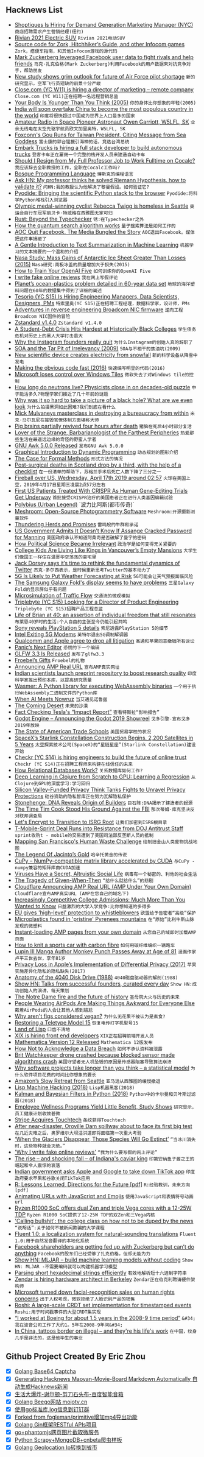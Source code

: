 ## Hacknews List


- [Shoptiques Is Hiring for Demand Generation Marketing Manager (NYC)](https://www.shoptiques.com/careers/jobs?id=demand-generation-marketing-manager)  `商店招聘需求产生营销经理(纽约)`
- [Rivian 2021 Electric SUV](https://www.motortrend.com/news/2021-rivian-r1s-ev-electric-suv-first-look-review/)  `Rivian 2021电动SUV`
- [Source code for Zork, Hitchhiker’s Guide, and other Infocom games](https://github.com/historicalsource?tab=repositories)  `Zork，搭便车指南，和其他Infocom游戏的源代码`
- [Mark Zuckerberg leveraged Facebook user data to fight rivals and help friends](https://www.nbcnews.com/tech/social-media/mark-zuckerberg-leveraged-facebook-user-data-fight-rivals-help-friends-n994706)  `马克·扎克伯格(Mark Zuckerberg)利用Facebook的用户数据来对抗竞争对手，帮助朋友`
- [New study shows grim outlook for future of Air Force pilot shortage](https://federalnewsnetwork.com/dod-personnel-notebook/2019/04/new-study-shows-grim-outlook-for-future-of-air-force-pilot-shortage/)  `新的研究显示，空军飞行员短缺的前景十分严峻`
- [Close.com (YC W11) is hiring a director of marketing – remote company](https://jobs.lever.co/close.io/26a9072c-4ede-42b5-b2a6-43ac6742ccde?lever-origin=applied&amp;lever-source%5B%5D=HN)  `Close.com (YC W11)正在招聘一名远程营销总监`
- [Your Body Is Younger Than You Think (2005)](https://www.nytimes.com/2005/08/02/science/your-body-is-younger-than-you-think.html)  `你的身体比你想象的年轻(2005)`
- [India will soon overtake China to become the most populous country in the world](https://ourworldindata.org/india-will-soon-overtake-china-to-become-the-most-populous-country-in-the-world)  `印度将很快超过中国成为世界上人口最多的国家`
- [Amateur Radio in Space Pioneer Astronaut Owen Garriott, W5LFL, SK](http://www.arrl.org/news/amateur-radio-in-space-pioneer-astronaut-owen-garriott-w5lfl-sk)  `业余无线电在太空先驱宇航员欧文加里奥特，W5LFL, SK`
- [Foxconn&#39;s Gou Runs for Taiwan President, Citing Message from Sea Goddess](https://www.bloomberg.com/news/articles/2019-04-17/foxconn-s-gou-says-sea-goddess-backs-his-run-for-taiwan-leader)  `富士康的郭台铭援引海神的话，竞选台湾总统`
- [Embark Trucks is hiring a full stack developer to build autonomous trucks](https://jobs.lever.co/embark/f2a360b3-ada1-4c79-a220-0a8b267ed89d)  `登客卡车正在雇佣一个完整的栈开发人员来建造自动卡车`
- [Should I Resign from My Full Professor Job to Work Fulltime on Cocalc?](http://blog.sagemath.com/2019/04/12/should-i-resign-from-my-full-professor-job-to-work-fulltime-on-cocalc.html)  `我应该辞去全职教授的工作，全职在Cocalc工作吗?`
- [Bosque Programming Language](https://www.microsoft.com/en-us/research/project/bosque-programming-language/)  `博斯克的编程语言`
- [Ask HN: My professor thinks he solved Riemann Hypothesis. how to validate it?](item?id=19674932)  `问HN:我的教授认为他解决了黎曼假设。如何验证它?`
- [Pyodide: Bringing the scientific Python stack to the browser](https://hacks.mozilla.org/2019/04/pyodide-bringing-the-scientific-python-stack-to-the-browser/)  `Pyodide:将科学Python堆栈引入浏览器`
- [Olympic medal-winning cyclist Rebecca Twigg is homeless in Seattle](https://www.seattletimes.com/seattle-news/homeless/olympic-medal-winning-cyclist-rebecca-twigg-is-homeless-in-seattle/)  `奥运会自行车冠军丽贝卡·特威格在西雅图无家可归`
- [Rust: Beyond the Typechecker](https://blog.merigoux.ovh/en/2019/04/16/verifying-rust.html)  `锈:在Typechecker之外`
- [How the quantum search algorithm works](https://quantum.country/search/)  `量子搜索算法是如何工作的`
- [AOC Quit Facebook. The Media Bungled the Story](http://www.calnewport.com/blog/2019/04/17/aoc-quit-facebook-the-media-bungled-the-story/)  `AOC退出Facebook。媒体把这件事搞砸了`
- [A Gentle Introduction to Text Summarization in Machine Learning](https://blog.floydhub.com/gentle-introduction-to-text-summarization-in-machine-learning/)  `机器学习的文本摘要的一个温和的介绍`
- [Nasa Study: Mass Gains of Antarctic Ice Sheet Greater Than Losses (2015)](https://www.nasa.gov/feature/goddard/nasa-study-mass-gains-of-antarctic-ice-sheet-greater-than-losses/)  `Nasa研究:南极冰盖的质量增加大于损失(2015)`
- [How to Train Your OpenAI Five](https://openai.com/blog/how-to-train-your-openai-five/)  `如何训练你的OpenAI Five`
- [I write fake online reviews](https://www.bbc.com/news/uk-47952165)  `我在网上写假评论`
- [Planet’s ocean-plastics problem detailed in 60-year data set](https://www.nature.com/articles/d41586-019-01252-0)  `地球的海洋塑料问题在60年的数据集中得到了详细的阐述`
- [Tesorio (YC S15) Is Hiring Engineering Managers, Data Scientists, Designers, PMs](https://www.tesorio.com/careers/)  `特索里奥(YC S15)正在招聘工程经理，数据科学家，设计师，PMs`
- [Adventures in reverse engineering Broadcom NIC firmware](https://www.devever.net/~hl/ortega)  `逆向工程Broadcom NIC固件的冒险`
- [Zstandard v1.4.0](https://github.com/facebook/zstd/releases/tag/v1.4.0)  `Zstandard v1.4.0`
- [A Student-Debt Crisis Hits Hardest at Historically Black Colleges](https://www.wsj.com/articles/the-student-debt-crisis-hits-hardest-at-historically-black-colleges-11555511327)  `学生债务危机对历史上的黑人大学打击最大`
- [Why the Instagram founders really quit](https://www.theverge.com/interface/2019/4/17/18411363/why-instagram-founders-quit-hamburger-button-location-tracking)  `为什么Instagram的创始人真的辞职了`
- [SOA and the Tar Pit of Irrelevancy (2009)](http://nealford.com/memeagora/2009/04/22/soa_tarpit_irrelevancy.html)  `SOA与不相干的焦油坑(2009)`
- [New scientific device creates electricity from snowfall](https://newsroom.ucla.edu/releases/best-in-snow-new-scientific-device-creates-electricity-from-snowfall)  `新的科学设备从降雪中发电`
- [Making the obvious code fast (2016)](https://jackmott.github.io/programming/2016/07/22/making-obvious-fast.html)  `快速编写明显的代码(2016)`
- [Microsoft loses control over Windows Tiles](https://www.golem.de/news/subdomain-takeover-microsoft-loses-control-over-windows-tiles-1904-140717.html)  `微软失去了对Windows tile的控制`
- [How long do neutrons live? Physicists close in on decades-old puzzle](https://www.nature.com/articles/d41586-019-01203-9)  `中子能活多久?物理学家们接近了几十年前的谜题`
- [Why was it so hard to take a picture of a black hole? What are we even look](https://www.askamathematician.com/2019/04/q-why-was-it-so-hard-to-take-a-picture-of-a-black-hole-what-are-we-even-looking-at/)  `为什么拍摄黑洞如此困难?我们到底在看什么`
- [Mick Mulvaneys masterclass in destroying a bureaucracy from within](https://www.nytimes.com/2019/04/16/magazine/consumer-financial-protection-bureau-trump.html)  `米克·马尔瓦尼在摧毁官僚体制方面堪称大师`
- [Pig brains partially revived four hours after death](https://www.bbc.co.uk/news/health-47960874)  `猪脑在死后4小时部分复活`
- [Lover of the Strange, Barbarianologist of the Farthest Peripheries](https://publicdomainreview.org/conjectures/lover-of-the-strange-sympathizer-of-the-rude-barbarianologist-of-the-farthest-peripheries/)  `热爱那些生活在最遥远边缘的奇怪的野蛮人学者`
- [GNU Awk 5.0.0 Released](http://lists.gnu.org/archive/html/info-gnu/2019-04/msg00002.html)  `发布GNU Awk 5.0.0`
- [Graphical Introduction to Dynamic Programming](https://avikdas.com/2019/04/15/a-graphical-introduction-to-dynamic-programming.html)  `动态规划的图形介绍`
- [The Case for Formal Methods](https://futureofcoding.org/episodes/038.html)  `形式方法的情况`
- [Post-surgical deaths in Scotland drop by a third, with the help of a checklist](https://www.bbc.co.uk/news/uk-scotland-47953541)  `在一份清单的帮助下，苏格兰手术后死亡人数下降了三分之一`
- [Fireball over US, Wednesday, April 17th 2019 around 02:57](https://fireballs.imo.net/members/imo_view/event/2019/1775?platform=hootsuite)  `火球在美国上空，2019年4月17日星期三凌晨2点57分左右`
- [First US Patients Treated With CRISPR As Human Gene-Editing Trials Get Underway](https://www.npr.org/sections/health-shots/2019/04/16/712402435/first-u-s-patients-treated-with-crispr-as-gene-editing-human-trials-get-underway)  `首批接受CRISPR治疗的美国患者正在进行人类基因编辑试验`
- [Polybius (Urban Legend)](https://en.wikipedia.org/wiki/Polybius_(urban_legend))  `波力比阿斯(都市传奇)`
- [Meshroom: Open-Source Photogrammetry Software](https://alicevision.github.io/#meshroom)  `Meshroom:开源摄影测量软件`
- [Thundering Herds and Promises](https://instagram-engineering.com/thundering-herds-promises-82191c8af57d)  `雷鸣般的牛群和承诺`
- [US Government Admits It Doesn’t Know If Assange Cracked Password for Manning](https://motherboard.vice.com/en_us/article/evy4ka/us-government-doesnt-know-if-assange-cracked-password-manning)  `美国政府承认不知道阿桑奇是否破解了曼宁的密码`
- [How Political Science Became Irrelevant](https://www.chronicle.com/article/How-Political-Science-Became/245777)  `政治学是如何变得无关紧要的`
- [College Kids Are Living Like Kings in Vancouver’s Empty Mansions](https://www.bloomberg.com/news/features/2019-04-16/college-kids-are-living-like-kings-in-vancouver-s-empty-mansions)  `大学生们像国王一样住在温哥华空荡荡的豪宅里`
- [Jack Dorsey says it’s time to rethink the fundamental dynamics of Twitter](https://techcrunch.com/2019/04/16/jack-dorsey-ted/)  `杰克·多尔西表示，是时候重新思考Twitter的基本动力了`
- [5G Is Likely to Put Weather Forecasting at Risk](https://hackaday.com/2019/04/16/5g-buildout-likely-to-put-weather-forecasting-at-risk/)  `5G可能会让天气预报面临风险`
- [The Samsung Galaxy Fold&#39;s display seems to have problems](https://qz.com/1598094/the-samsung-galaxy-folds-display-seems-to-have-problems/)  `三星Galaxy Fold的显示屏似乎有问题`
- [Microsimulation of Traffic Flow](http://traffic-simulation.de/ring.html)  `交通流的微观模拟`
- [Triplebyte (YC S15) Looking for a Director of Product Engineering](item?id=19679315)  `Triplebyte (YC S15)招聘产品工程总监`
- [Life of Brian at 40: an assertion of individual freedom that still resonates](https://theconversation.com/life-of-brian-at-40-an-assertion-of-individual-freedom-that-still-resonates-114743)  `布莱恩40岁时的生活:个人自由的主张至今仍能引起共鸣`
- [Sony reveals PlayStation 5 details](https://www.theverge.com/2019/4/16/18401209/sony-playstation-5-details-8k-graphics-ray-tracing-ssds-ps4-backward-compatibility)  `索尼透露PlayStation 5的细节`
- [Intel Exiting 5G Modems](https://newsroom.intel.com/news-releases/intel-modem-statement/#gs.639at4)  `英特尔退出5G调制解调器`
- [Qualcomm and Apple agree to drop all litigation](https://www.apple.com/newsroom/2019/04/qualcomm-and-apple-agree-to-drop-all-litigation/)  `高通和苹果同意撤销所有诉讼`
- [Panic’s Next Editor](https://panic.com/next/)  `恐慌的下一个编辑`
- [GLFW 3.3 Is Released](https://www.glfw.org/Version-3.3-released.html)  `发布了glfw3.3`
- [Froebel’s Gifts](https://99percentinvisible.org/episode/froebels-gifts/)  `Froebel的礼物`
- [Announcing AMP Real URL](https://blog.cloudflare.com/announcing-amp-real-url/)  `宣布AMP真实网址`
- [Indian scientists launch preprint repository to boost research quality](https://www.nature.com/articles/d41586-019-01082-0)  `印度科学家推出预印本库，以提高研究质量`
- [Wasmer: A Python library for executing WebAssembly binaries](https://github.com/wasmerio/python-ext-wasm)  `一个用于执行WebAssembly二进制文件的Python库`
- [When AI Meets Nowruz](https://medium.com/humane-ai/when-ai-meets-nowruz-b249274370ba)  `当艾遇见诺鲁兹`
- [The Coming Desert](https://newleftreview.org/issues/II97/articles/mike-davis-the-coming-desert)  `未来的沙漠`
- [Fact Checking Tesla&#39;s “Impact Report”](https://www.thedrive.com/tech/27484/fact-checking-teslas-impact-report)  `查看特斯拉“影响报告”`
- [Godot Engine – Announcing the Godot 2019 Showreel](https://godotengine.org/article/godot-2019-showreel)  `戈多引擎-宣布戈多2019年放映`
- [The State of American Trade Schools](https://www.popularmechanics.com/technology/a26789417/trade-schools/)  `美国贸易学校的状况`
- [SpaceX’s Starlink Constellation Construction Begins. 2,200 Satellites in 5 Years](https://www.universetoday.com/141980/spacexs-starlink-constellation-construction-begins-2200-satellites-will-go-up-over-the-next-5-years/)  `太空探索技术公司(SpaceX)的“星链星座”(Starlink Constellation)建设开始`
- [Checkr (YC S14) is hiring engineers to build the future of online trust](http://grnh.se/7cxyt81)  `Checkr (YC S14)正在招聘工程师来构建在线信任的未来`
- [How Relational Databases Work?](http://coding-geek.com/how-databases-work/)  `关系数据库如何工作?`
- [Deep Learning in Clojure from Scratch to GPU: Learning a Regression](https://dragan.rocks/articles/19/Deep-Learning-in-Clojure-From-Scratch-to-GPU-14-Learning-Regression)  `从Clojure到GPU的深度学习:学习回归`
- [Silicon Valley-Funded Privacy Think Tanks Fights to Unravel Privacy Protections](https://theintercept.com/2019/04/16/consumer-privacy-laws-california/)  `硅谷资助的隐私智库正在努力瓦解隐私保护`
- [Stonehenge: DNA Reveals Origin of Builders](https://www.bbc.com/news/science-environment-47938188)  `巨石阵:DNA揭示了建造者的起源`
- [The Time Tim Cook Stood His Ground Against the FBI](https://www.wired.com/story/the-time-tim-cook-stood-his-ground-against-fbi/)  `那次蒂姆·库克坚决反对联邦调查局`
- [Let&#39;s Encrypt to Transition to ISRG Root](https://scotthelme.co.uk/lets-encrypt-to-transition-to-isrg-root/)  `让我们加密到ISRG根目录`
- [T-Mobile-Sprint Deal Runs into Resistance from DOJ Antitrust Staff](https://www.wsj.com/articles/t-mobile-sprint-deal-runs-into-resistance-from-doj-antitrust-staff-11555446461)  `sprint收购t - mobile的交易遭到了美国司法部反垄断人员的抵制`
- [Mapping San Francisco&#39;s Human Waste Challenge](https://www.forbes.com/sites/adamandrzejewski/2019/04/15/mapping-san-franciscos-human-waste-challenge-132562-case-reports-since-2008/#5dee68095ea5)  `绘制旧金山人类废物挑战地图`
- [The Legend Of Jacinto’s Gold](https://www.bloomberg.com/features/2019-dominican-gold-treasure-hunt/)  `哈辛托黄金的传说`
- [CuPy – NumPy-compatible matrix library accelerated by CUDA](https://cupy.chainer.org/)  `与CuPy - numpy兼容的矩阵库由CUDA加速`
- [Viruses Have a Secret, Altruistic Social Life](http://nautil.us/blog/viruses-have-a-secret-altruistic-social-life)  `病毒有一个秘密的、利他的社会生活`
- [The Tragedy of Given-When-Then](https://theitriskmanager.com/2019/04/06/the-tragedy-of-given-when-then/)  `“给什么就给什么”的悲剧`
- [Cloudflare Announcing AMP Real URL (AMP Under Your Own Domain)](https://blog.cloudflare.com/announcing-amp-real-url/#click=https://t.co/pAykErjroR)  `Cloudflare宣布AMP真实URL (AMP在您自己的域名下)`
- [Increasingly Competitive College Admissions: Much More Than You Wanted to Know](https://slatestarcodex.com/2019/04/15/increasingly-competitive-college-admissions-much-more-than-you-wanted-to-know/)  `日益激烈的大学入学竞争:比你想知道的多得多`
- [EU gives &#39;high-level&#39; protection to whistleblowers](https://www.bbc.co.uk/news/world-europe-47936682)  `欧盟给予告密者“高级”保护`
- [Microplastics found in &#39;pristine&#39; Pyrenees mountains](https://www.bbc.com/news/uk-scotland-glasgow-west-47947235)  `在“原始”比利牛斯山脉发现的微塑料`
- [Instant-loading AMP pages from your own domain](https://webmasters.googleblog.com/2019/04/instant-loading-amp-pages-from-your-own.html)  `从您自己的域即时加载AMP页面`
- [How to knit a sports car with carbon fibre](https://www.economist.com/science-and-technology/2019/04/13/how-to-knit-a-sports-car-with-carbon-fibre)  `如何用碳纤维编织一辆跑车`
- [Lupin III Manga Author Monkey Punch Passes Away at Age of 81](https://www.crunchyroll.com/en-gb/anime-news/2019/04/16/lupin-iii-manga-author-monkey-punch-passes-away-at-age-of-81)  `漫画作家卢平三世去世，享年81岁`
- [Privacy Loss in Apple’s Implementation of Differential Privacy (2017)](https://arxiv.org/abs/1709.02753)  `苹果实施差异化隐私的隐私缺失(2017)`
- [Anatomy of the 4040 Disk Drive (1988)](https://www.pagetable.com/docs/anatomy-4040.html)  `4040磁盘驱动器的解剖(1988)`
- [Show HN: Talks from successful founders, curated every day](https://opsimath.co/?ref=)  `Show HN:成功创始人的演讲，每天策划`
- [The Notre Dame fire and the future of history](https://www.wired.com/story/the-notre-dame-fire-and-the-future-of-history/)  `圣母院大火与历史的未来`
- [People Wearing AirPods Are Making Things Awkward for Everyone Else](https://www.buzzfeednews.com/article/alexkantrowitz/people-wearing-airpods-are-making-things-awkward-for)  `戴着AirPods的人会让其他人感到尴尬`
- [Why aren&#39;t figs considered vegan?](https://www.quora.com/Why-arent-figs-considered-vegan/answer/Beth-Goldowitz)  `为什么无花果不被认为是素食?`
- [Restoring a Teletype Model 15](http://www.aetherltd.com/refurbishing15.html)  `恢复电传打字机型号15`
- [Land of Lisp](http://landoflisp.com/)  `口齿不清地`
- [XIX is hiring front end developers](item?id=19681086)  `XIX正在招聘前端开发人员`
- [Mathematica Version 12 Released](https://blog.stephenwolfram.com/2019/04/version-12-launches-today-big-jump-for-wolfram-language-and-mathematica/)  `Mathematica 12版发布`
- [How Not to Acknowledge a Data Breach](https://krebsonsecurity.com/2019/04/how-not-to-acknowledge-a-data-breach/)  `如何不承认资料被泄露`
- [Brit Watchkeeper drone crashed because blocked sensor made algorithms crash](https://www.theregister.co.uk/2019/04/15/watchkeeper_drone_crash_wk042_moisture_blocked_pitot/)  `英国守望者无人机坠毁的原因是传感器阻塞导致算法崩溃`
- [Why software projects take longer than you think – a statistical model](https://erikbern.com/2019/04/15/why-software-projects-take-longer-than-you-think-a-statistical-model.html)  `为什么软件项目花费的时间比你想象的要长`
- [Amazon’s Slow Retreat from Seattle](https://www.citylab.com/equity/2019/04/amazon-seattle-headquarters-tech-jobs-bellevue-crystal-city/586549/)  `亚马逊从西雅图的缓慢撤退`
- [Lisp Machine Hacking (2018)](http://victor.se/bjorn/lispm.php)  `Lisp机器黑客(2018)`
- [Kalman and Bayesian Filters in Python (2018)](https://github.com/rlabbe/Kalman-and-Bayesian-Filters-in-Python)  `Python中的卡尔曼和贝叶斯过滤器(2018)`
- [Employee Wellness Programs Yield Little Benefit, Study Shows](https://www.nytimes.com/2019/04/16/health/employee-wellness-programs.html)  `研究显示，员工健康计划收效甚微`
- [Stripe Acquires Touchtech](https://techcrunch.com/2019/04/17/stripe-acquires-touchtech-updates-apis-to-prep-for-strong-customer-authentication-in-europe/)  `条纹获得Touchtech`
- [After near-disaster, Oroville Dam spillway about to face its first big test](https://www.latimes.com/local/lanow/la-me-ln-oroville-dam-spillway-20190329-story.html)  `在几近灾难之后，奥罗维尔大坝溢洪道即将面临第一次重大考验`
- [‘When the Glaciers Disappear, Those Species Will Go Extinct’](https://www.nytimes.com/interactive/2019/04/16/climate/glaciers-melting-alaska-washington.html)  `“当冰川消失时，这些物种就会灭绝。”`
- [&#39;Why I write fake online reviews&#39;](https://www.bbc.co.uk/news/uk-47952165)  `“我为什么要写假的网上评论”`
- [The rise – and shocking fall – of Indiana&#39;s caviar king](https://www.indystar.com/story/news/investigations/2019/03/21/amazing-rise-and-shocking-fall-indianas-caviar-king/2859237002/)  `印第安纳鱼子酱之王的崛起和令人震惊的衰落`
- [Indian government asks Apple and Google to take down TikTok app](https://economictimes.indiatimes.com/tech/software/no-sc-stay-on-ban-government-asks-apple-google-to-take-down-tiktok-app/articleshow/68898483.cms)  `印度政府要求苹果和谷歌关闭TikTok应用`
- [R: Lessons Learned, Directions for the Future [pdf]](https://www.stat.auckland.ac.nz/~ihaka/downloads/JSM-2010.pdf)  `R:经验教训，未来方向[pdf]`
- [Animating URLs with JavaScript and Emojis](http://matthewrayfield.com/articles/animating-urls-with-javascript-and-emojis/#%F0%9F%8C%92)  `使用JavaScript和表情符号动画url`
- [Ryzen R1000 SoC offers dual Zen and triple Vega cores with a 12-25W TDP](http://linuxgizmos.com/ryzen-r1000-soc-offers-dual-zen-and-triple-vega-cores-with-a-12-25w-tdp/)  `Ryzen R1000 SoC提供了12-25W TDP的双Zen和三Vega内核`
- [&#39;Calling bullshit&#39;: the college class on how not to be duped by the news](https://www.theguardian.com/us-news/2019/apr/16/calling-bullshit-college-class-news-information)  `“说胡话”:关于如何不被新闻欺骗的大学课程`
- [Fluent 1.0: a localization system for natural-sounding translations](https://hacks.mozilla.org/2019/04/fluent-1-0-a-localization-system-for-natural-sounding-translations/)  `Fluent 1.0:用于自然发音翻译的本地化系统`
- [Facebook shareholders are getting fed up with Zuckerberg but can’t do anything](https://www.latimes.com/business/hiltzik/la-fi-hiltzik-mark-zuckerberg-facebook-20190416-story.html)  `Facebook的股东们已经受够了扎克伯格，但却无能为力`
- [Show HN: MLJAR – build machine learning models without coding](https://mljar.com)  `Show HN: MLJAR -不需要编码就可以构建机器学习模型`
- [Parsing short hexadecimal strings efficiently](https://lemire.me/blog/2019/04/17/parsing-short-hexadecimal-strings-efficiently/)  `有效地解析短十六进制字符串`
- [Zendar is hiring hardware architect in Berkeley](http://www.zendar.io/senior-hardware-accelerator-architect.html)  `Zendar正在伯克利聘请硬件架构师`
- [Microsoft turned down facial-recognition sales on human rights concerns](https://www.reuters.com/article/us-microsoft-ai/microsoft-turned-down-facial-recognition-sales-on-human-rights-concerns-idUSKCN1RS2FV)  `出于人权考虑，微软拒绝了人脸识别产品的销售`
- [Roshi: A large-scale CRDT set implementation for timestamped events](https://github.com/soundcloud/roshi)  `Roshi:用于时间戳事件的大型CRDT集实现`
- [“I worked at Boeing for about 1.5 years in the 2008-9 time period”](https://www.reddit.com/r/videos/comments/bdfqm4/the_real_reason_boeings_new_plane_crashed_twice/ekyyd9g/)  `&#34;我在波音公司工作了大约1。5年在2008-9年间&#34;`
- [In China, tattoos border on illegal – and they&#39;re his life&#39;s work](https://www.latimes.com/world/la-fg-china-tattoos-20190416-story.html)  `在中国，纹身几乎是非法的，这是他毕生的事业`

## Github Project Created By Eric Zhou

- [x] [Golang Base64 Captcha](https://github.com/mojocn/base64Captcha)
- [x] [Generating Hacknews Maoyan-Movie-Board Markdown Automatically 自动生成Hacknews新闻](https://github.com/dejavuzhou/md-genie)
- [x] [生活大爆炸-谢尔顿-剪刀石头布-百度智能音箱](https://github.com/mojocn/dueros-bang-game)
- [x] [Golang Beego网站 mojotv.cn](https://github.com/mojocn/www.mojotv.cn)
- [x] [使用go标准库,log信息到钉钉群](https://github.com/mojocn/dooger)
- [x] [Forked from fogleman/primitive增加mp4导出功能](https://github.com/mojocn/primitive)
- [x] [Golang Gin框架RESTful APIs项目](https://github.com/JJJJJJJerk/ezier-golang-web-api-framework)
- [x] [go+phantomjs网页图片截取微服务](https://github.com/mojocn/screen_shot)
- [x] [Python Scrapy+MongoDB+cnbeta爬虫样板](https://github.com/mojocn/scrapy_mongodb_boilerplate_cnbeta)
- [x] [Golang Geolocation Ip转换到省市](https://github.com/mojocn/ip2location)